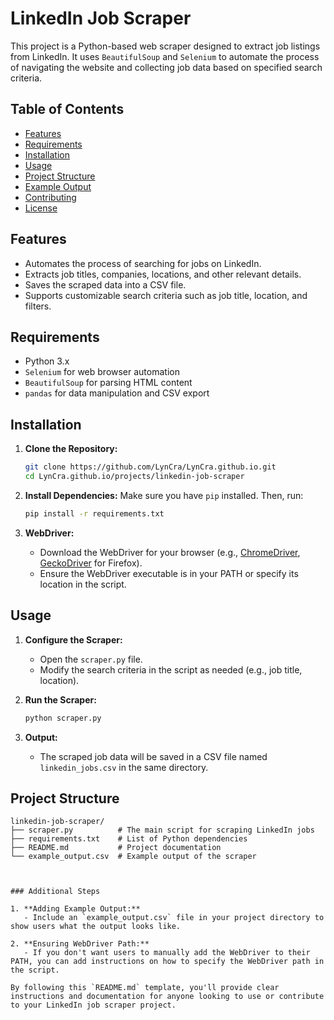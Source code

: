 # LinkedIn Job Scraper

This project is a Python-based web scraper designed to extract job listings from LinkedIn. It uses `BeautifulSoup` and `Selenium` to automate the process of navigating the website and collecting job data based on specified search criteria.

## Table of Contents

- [Features](#features)
- [Requirements](#requirements)
- [Installation](#installation)
- [Usage](#usage)
- [Project Structure](#project-structure)
- [Example Output](#example-output)
- [Contributing](#contributing)
- [License](#license)

## Features

- Automates the process of searching for jobs on LinkedIn.
- Extracts job titles, companies, locations, and other relevant details.
- Saves the scraped data into a CSV file.
- Supports customizable search criteria such as job title, location, and filters.

## Requirements

- Python 3.x
- `Selenium` for web browser automation
- `BeautifulSoup` for parsing HTML content
- `pandas` for data manipulation and CSV export

## Installation

1. **Clone the Repository:**
    ```sh
    git clone https://github.com/LynCra/LynCra.github.io.git
    cd LynCra.github.io/projects/linkedin-job-scraper
    ```

2. **Install Dependencies:**
    Make sure you have `pip` installed. Then, run:
    ```sh
    pip install -r requirements.txt
    ```

3. **WebDriver:**
    - Download the WebDriver for your browser (e.g., [ChromeDriver](https://sites.google.com/a/chromium.org/chromedriver/), [GeckoDriver](https://github.com/mozilla/geckodriver) for Firefox).
    - Ensure the WebDriver executable is in your PATH or specify its location in the script.

## Usage

1. **Configure the Scraper:**
   - Open the `scraper.py` file.
   - Modify the search criteria in the script as needed (e.g., job title, location).

2. **Run the Scraper:**
    ```sh
    python scraper.py
    ```

3. **Output:**
   - The scraped job data will be saved in a CSV file named `linkedin_jobs.csv` in the same directory.

## Project Structure

```plaintext
linkedin-job-scraper/
├── scraper.py          # The main script for scraping LinkedIn jobs
├── requirements.txt    # List of Python dependencies
├── README.md           # Project documentation
└── example_output.csv  # Example output of the scraper



### Additional Steps

1. **Adding Example Output:**
   - Include an `example_output.csv` file in your project directory to show users what the output looks like.

2. **Ensuring WebDriver Path:**
   - If you don't want users to manually add the WebDriver to their PATH, you can add instructions on how to specify the WebDriver path in the script.

By following this `README.md` template, you'll provide clear instructions and documentation for anyone looking to use or contribute to your LinkedIn job scraper project.
